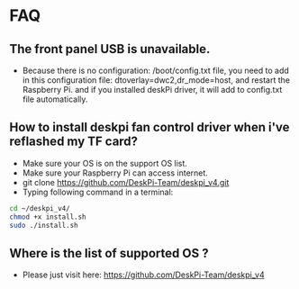 # FAQ 
## The front panel USB is unavailable.
* Because there is no configuration: /boot/config.txt file, you need to add in this configuration file: dtoverlay=dwc2,dr_mode=host, and restart the Raspberry Pi. and if you installed deskPi driver, it will add to config.txt file automatically. 

## How to install deskpi fan control driver when i've reflashed my TF card? 
* Make sure your OS is on the support OS list.
* Make sure your Raspberry Pi can access internet.
* git clone https://github.com/DeskPi-Team/deskpi_v4.git
* Typing following command in a terminal:
```bash
cd ~/deskpi_v4/
chmod +x install.sh
sudo ./install.sh
```
## Where is the list of supported OS ?
* Please just visit here: https://github.com/DeskPi-Team/deskpi_v4
